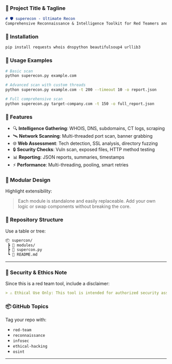 ### 📌 Project Title & Tagline
```markdown
# 🛡️ superecon - Ultimate Recon
Comprehensive Reconnaissance & Intelligence Toolkit for Red Teamers and Security Analysts
```

### 🚀 Installation
```bash
pip install requests whois dnspython beautifulsoup4 urllib3
```

### 🧪 Usage Examples
```bash
# Basic scan
python superecon.py example.com

# Advanced scan with custom threads
python superecon.py example.com -t 200 --timeout 10 -o report.json

# Full comprehensive scan
python superecon.py target-company.com -t 150 -o full_report.json
```

### 🎯 Features
- 🔍 **Intelligence Gathering**: WHOIS, DNS, subdomains, CT logs, scraping
- 🛰️ **Network Scanning**: Multi-threaded port scan, banner grabbing
- 🌐 **Web Assessment**: Tech detection, SSL analysis, directory fuzzing
- 🔒 **Security Checks**: Vuln scan, exposed files, HTTP method testing
- 📊 **Reporting**: JSON reports, summaries, timestamps
- ⚡ **Performance**: Multi-threading, pooling, smart retries

### 🧩 Modular Design
Highlight extensibility:
> Each module is standalone and easily replaceable. Add your own logic or swap components without breaking the core.

### 📁 Repository Structure
Use a table or tree:
```markdown
📦 supercon/
 ┣ 📂 modules/
 ┣ 📜 supercon.py
 ┗ 📜 README.md
```

---
### 🔐 Security & Ethics Note
Since this is a red team tool, include a disclaimer:
```markdown
> ⚠️ Ethical Use Only: This tool is intended for authorized security assessments and educational purposes. Use responsibly and within legal boundaries.
```

### 📦 GitHub Topics
Tag your repo with:
- `red-team`
- `reconnaissance`
- `infosec`
- `ethical-hacking`
- `osint`

---
